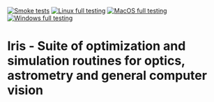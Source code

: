 [![Smoke tests](https://github.com/james-pack/iris/actions/workflows/smoke_test.yml/badge.svg)](https://github.com/james-pack/iris/actions/workflows/smoke_test.yml)
[![Linux full testing](https://github.com/james-pack/iris/actions/workflows/linux_test.yml/badge.svg)](https://github.com/james-pack/iris/actions/workflows/linux_test.yml)
[![MacOS full testing](https://github.com/james-pack/iris/actions/workflows/macos_test.yml/badge.svg)](https://github.com/james-pack/iris/actions/workflows/macos_test.yml)
[![Windows full testing](https://github.com/james-pack/iris/actions/workflows/windows_test.yml/badge.svg)](https://github.com/james-pack/iris/actions/workflows/windows_test.yml)

# Iris - Suite of optimization and simulation routines for optics, astrometry and general computer vision
